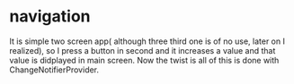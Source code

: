 # navigation

It is simple two screen app( although three third one is of no use, later on I realized),
so I press a button in second and it increases a value and that value is didplayed in main screen.
Now the twist is all of this is done with ChangeNotifierProvider.
